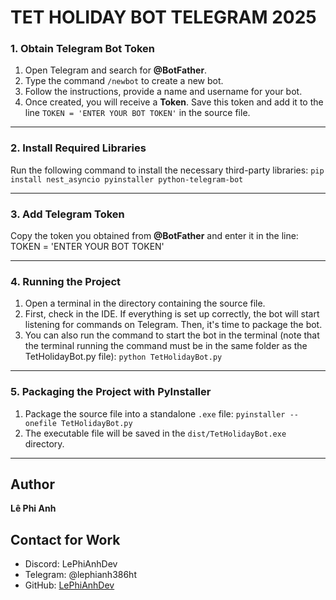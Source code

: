 # TET HOLIDAY BOT TELEGRAM 2025

### 1. Obtain **Telegram Bot Token**
1. Open Telegram and search for **@BotFather**.
2. Type the command `/newbot` to create a new bot.
3. Follow the instructions, provide a name and username for your bot.
4. Once created, you will receive a **Token**. Save this token and add it to the line `TOKEN = 'ENTER YOUR BOT TOKEN'` in the source file.

---

### 2. Install Required Libraries
Run the following command to install the necessary third-party libraries:
`pip install nest_asyncio pyinstaller python-telegram-bot`

---

### 3. Add **Telegram Token**
Copy the token you obtained from **@BotFather** and enter it in the line:
TOKEN = 'ENTER YOUR BOT TOKEN'

---

### 4. Running the Project
1. Open a terminal in the directory containing the source file.
2. First, check in the IDE. If everything is set up correctly, the bot will start listening for commands on Telegram. Then, it's time to package the bot.
3. You can also run the command to start the bot in the terminal (note that the terminal running the command must be in the same folder as the TetHolidayBot.py file):
`python TetHolidayBot.py`

---

### 5. Packaging the Project with PyInstaller
1. Package the source file into a standalone `.exe` file:
`pyinstaller --onefile TetHolidayBot.py`
2. The executable file will be saved in the `dist/TetHolidayBot.exe` directory.

---

## Author
**Lê Phi Anh**  

## Contact for Work
- Discord: LePhiAnhDev  
- Telegram: @lephianh386ht  
- GitHub: [LePhiAnhDev](https://github.com/LePhiAnhDev)
